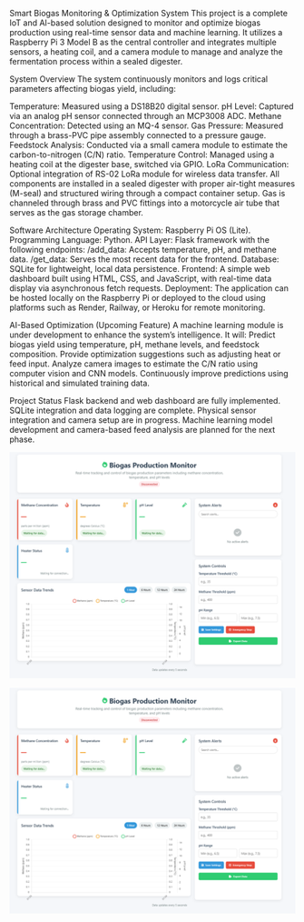 Smart Biogas Monitoring & Optimization System
This project is a complete IoT and AI-based solution designed to monitor and optimize biogas production using real-time sensor data and machine learning. It utilizes a Raspberry Pi 3 Model B as the central controller and integrates multiple sensors, a heating coil, and a camera module to manage and analyze the fermentation process within a sealed digester.

System Overview
The system continuously monitors and logs critical parameters affecting biogas yield, including:

Temperature: Measured using a DS18B20 digital sensor.
pH Level: Captured via an analog pH sensor connected through an MCP3008 ADC.
Methane Concentration: Detected using an MQ-4 sensor.
Gas Pressure: Measured through a brass-PVC pipe assembly connected to a pressure gauge.
Feedstock Analysis: Conducted via a small camera module to estimate the carbon-to-nitrogen (C/N) ratio.
Temperature Control: Managed using a heating coil at the digester base, switched via GPIO.
LoRa Communication: Optional integration of RS-02 LoRa module for wireless data transfer.
All components are installed in a sealed digester with proper air-tight measures (M-seal) and structured wiring through a compact container setup. Gas is channeled through brass and PVC fittings into a motorcycle air tube that serves as the gas storage chamber.

Software Architecture
Operating System: Raspberry Pi OS (Lite).
Programming Language: Python.
API Layer: Flask framework with the following endpoints:
/add_data: Accepts temperature, pH, and methane data.
/get_data: Serves the most recent data for the frontend.
Database: SQLite for lightweight, local data persistence.
Frontend: A simple web dashboard built using HTML, CSS, and JavaScript, with real-time data display via asynchronous fetch requests.
Deployment: The application can be hosted locally on the Raspberry Pi or deployed to the cloud using platforms such as Render, Railway, or Heroku for remote monitoring.

AI-Based Optimization (Upcoming Feature)
A machine learning module is under development to enhance the system’s intelligence. It will:
Predict biogas yield using temperature, pH, methane levels, and feedstock composition.
Provide optimization suggestions such as adjusting heat or feed input.
Analyze camera images to estimate the C/N ratio using computer vision and CNN models.
Continuously improve predictions using historical and simulated training data.

Project Status
Flask backend and web dashboard are fully implemented.
SQLite integration and data logging are complete.
Physical sensor integration and camera setup are in progress.
Machine learning model development and camera-based feed analysis are planned for the next phase.


![image alt](https://github.com/manojkandula2303/Smart-Waste-Management/blob/d45e9453a6fdeb1b7502dabed4966e3347549346/1111.png)









![image alt](https://github.com/manojkandula2303/Smart-Waste-Management/blob/d34e715b49c44a7d69aa6632e62daff7e0f6af55/image.png)
